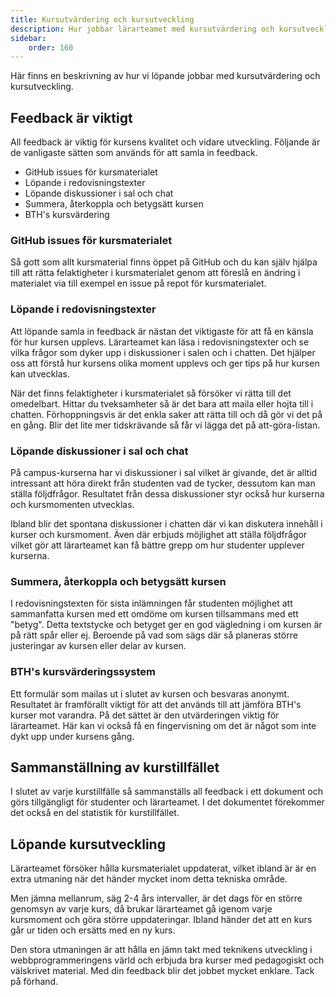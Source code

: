 ```yaml
---
title: Kursutvärdering och kursutveckling
description: Hur jobbar lärarteamet med kursutvärdering och kursutveckling.
sidebar:
    order: 160
---
```


Här finns en beskrivning av hur vi löpande jobbar med kursutvärdering och kursutveckling.



## Feedback är viktigt

All feedback är  viktig för kursens kvalitet och vidare utveckling. Följande är de vanligaste sätten som används för att samla in feedback.

* GitHub issues för kursmaterialet
* Löpande i redovisningstexter
* Löpande diskussioner i sal och chat
* Summera, återkoppla och betygsätt kursen
* BTH's kursvärdering



### GitHub issues för kursmaterialet

Så gott som allt kursmaterial finns öppet på GitHub och du kan själv hjälpa till att rätta felaktigheter i kursmaterialet genom att föreslå en ändring i materialet via till exempel en issue på repot för kursmaterialet.



### Löpande i redovisningstexter

Att löpande samla in feedback är nästan det viktigaste för att få en känsla för hur kursen upplevs. Lärarteamet kan läsa i redovisningstexter och se vilka frågor som dyker upp i diskussioner i salen och i chatten. Det hjälper oss att förstå hur kursens olika moment upplevs och ger tips på hur kursen kan utvecklas.

När det finns felaktigheter i kursmaterialet så försöker vi rätta till det omedelbart. Hittar du tveksamheter så är det bara att maila eller hojta till i chatten. Förhoppningsvis är det enkla saker att rätta till och då gör vi det på en gång. Blir det lite mer tidskrävande så får vi lägga det på att-göra-listan.



### Löpande diskussioner i sal och chat

På campus-kurserna har vi diskussioner i sal vilket är givande, det är alltid intressant att höra direkt från studenten vad de tycker, dessutom kan man ställa följdfrågor. Resultatet från dessa diskussioner styr också hur kurserna och kursmomenten utvecklas.

Ibland blir det spontana diskussioner i chatten där vi kan diskutera innehåll i kurser och kursmoment. Även där erbjuds möjlighet att ställa följdfrågor vilket gör att lärarteamet kan få bättre grepp om hur studenter upplever kurserna.



### Summera, återkoppla och betygsätt kursen

I redovisningstexten för sista inlämningen får studenten möjlighet att sammanfatta kursen med ett omdöme om kursen tillsammans med ett "betyg". Detta textstycke och betyget ger en god vägledning i om kursen är på rätt spår eller ej. Beroende på vad som sägs där så planeras större justeringar av kursen eller delar av kursen.



### BTH's kursvärderingssystem

Ett formulär som mailas ut i slutet av kursen och besvaras anonymt. Resultatet är framförallt viktigt för att det används till att jämföra BTH's kurser mot varandra. På det sättet är den utvärderingen viktig för lärarteamet. Här kan vi också få en fingervisning om det är något som inte dykt upp under kursens gång.



## Sammanställning av kurstillfället

I slutet av varje kurstillfälle så sammanställs all feedback i ett dokument och görs tillgängligt för studenter och lärarteamet. I det dokumentet förekommer det också en del statistik för kurstillfället.



## Löpande kursutveckling

Lärarteamet försöker hålla kursmaterialet uppdaterat, vilket ibland är är en extra utmaning när det händer mycket inom detta tekniska område.

Men jämna mellanrum, säg 2-4 års intervaller, är det dags för en större genomsyn av varje kurs, då brukar lärarteamet gå igenom varje kursmoment och göra större uppdateringar. Ibland händer det att en kurs går ur tiden och ersätts med en ny kurs.

Den stora utmaningen är att hålla en jämn takt med teknikens utveckling i webbprogrammeringens värld och erbjuda bra kurser med pedagogiskt och välskrivet material. Med din feedback blir det jobbet mycket enklare. Tack på förhand.
